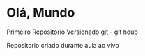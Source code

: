 # Olá, Mundo
 Primeiro Repositorio Versionado git - git houb

Repositorio criado durante aula ao vivo